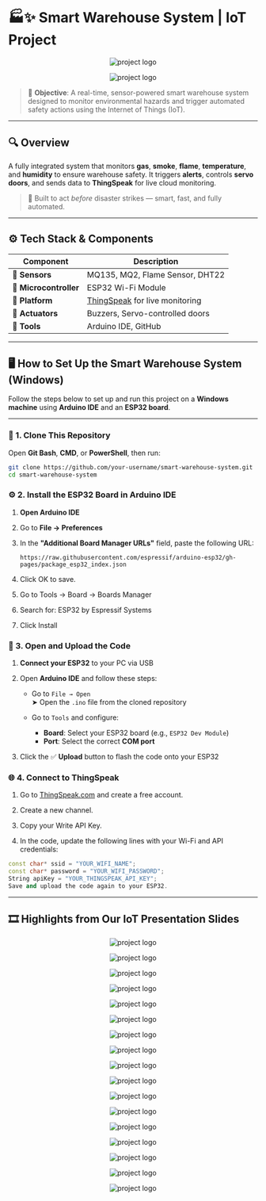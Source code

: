 # 🏭✨ Smart Warehouse System | IoT Project

<p align="center">
    <img src="https://github.com/Akila-Nipo/django_temporary/blob/main/Smart-Warehouse-IoT-System-Environmental-Safety-and-Control%20(1).pptx.png" alt="project logo">
</p>

<p align="center">
    <img src="https://github.com/Akila-Nipo/django_temporary/blob/main/Group_04_Smart_Warehouse_Management_System.jpg" alt="project logo">
</p>

> 🎯 **Objective**: A real-time, sensor-powered smart warehouse system designed to monitor environmental hazards and trigger automated safety actions using the Internet of Things (IoT).

---

## 🔍 Overview

A fully integrated system that monitors **gas**, **smoke**, **flame**, **temperature**, and **humidity** to ensure warehouse safety. It triggers **alerts**, controls **servo doors**, and sends data to **ThingSpeak** for live cloud monitoring.

> 🚨 Built to act *before* disaster strikes — smart, fast, and fully automated.

---

## ⚙️ Tech Stack & Components

| Component      | Description                                    |
|----------------|------------------------------------------------|
| 🧪 **Sensors**     | MQ135, MQ2, Flame Sensor, DHT22              |
| 🧠 **Microcontroller** | ESP32 Wi-Fi Module                         |
| 📡 **Platform**     | [ThingSpeak](https://thingspeak.com) for live monitoring |
| 🔔 **Actuators**     | Buzzers, Servo-controlled doors             |
| 🧰 **Tools**        | Arduino IDE, GitHub                         |

---

## 🖥️ How to Set Up the Smart Warehouse System (Windows)

Follow the steps below to set up and run this project on a **Windows machine** using **Arduino IDE** and an **ESP32 board**.

---

### 📂 1. Clone This Repository

Open **Git Bash**, **CMD**, or **PowerShell**, then run:

```bash
git clone https://github.com/your-username/smart-warehouse-system.git
cd smart-warehouse-system
```
### ⚙️ 2. Install the ESP32 Board in Arduino IDE

1. **Open Arduino IDE**
2. Go to **File → Preferences**
3. In the **"Additional Board Manager URLs"** field, paste the following URL:

   ```text
   https://raw.githubusercontent.com/espressif/arduino-esp32/gh-pages/package_esp32_index.json
   ```
4. Click OK to save.

5. Go to Tools → Board → Boards Manager

6. Search for: ESP32 by Espressif Systems

7. Click Install

 ### 🔌 3. Open and Upload the Code

1. **Connect your ESP32** to your PC via USB

2. Open **Arduino IDE** and follow these steps:

   - Go to `File → Open`  
     ➤ Open the `.ino` file from the cloned repository

   - Go to `Tools` and configure:
     - **Board**: Select your ESP32 board (e.g., `ESP32 Dev Module`)
     - **Port**: Select the correct **COM port**

3. Click the ✅ **Upload** button to flash the code onto your ESP32

### 🌐 **4. Connect to ThingSpeak**

1. Go to [ThingSpeak.com](https://thingspeak.com) and create a free account.

2. Create a new channel.

3. Copy your Write API Key.

4. In the code, update the following lines with your Wi-Fi and API credentials:

```cpp
const char* ssid = "YOUR_WIFI_NAME";
const char* password = "YOUR_WIFI_PASSWORD";
String apiKey = "YOUR_THINGSPEAK_API_KEY";
Save and upload the code again to your ESP32.

```

---
## 🎞️ Highlights from Our IoT Presentation Slides

<p align="center">
    <img src="https://github.com/Akila-Nipo/django_temporary/blob/main/Smart-Warehouse-IoT-System-Environmental-Safety-and-Control%20(1).pptx.png" alt="project logo">
</p>

<p align="center">
    <img src="https://github.com/Akila-Nipo/django_temporary/blob/main/Smart-Warehouse-IoT-System-Environmental-Safety-and-Control%20(1).pptx%20(2).png" alt="project logo">
</p>

<p align="center">
    <img src="https://github.com/Akila-Nipo/django_temporary/blob/main/Smart-Warehouse-IoT-System-Environmental-Safety-and-Control%20(1).pptx%20(3).png" alt="project logo">
</p>

<p align="center">
    <img src="https://github.com/Akila-Nipo/django_temporary/blob/main/Smart-Warehouse-IoT-System-Environmental-Safety-and-Control%20(1).pptx%20(4).png" alt="project logo">
</p>

<p align="center">
    <img src="https://github.com/Akila-Nipo/django_temporary/blob/main/Smart-Warehouse-IoT-System-Environmental-Safety-and-Control%20(1).pptx%20(5).png" alt="project logo">
</p>

<p align="center">
    <img src="https://github.com/Akila-Nipo/django_temporary/blob/main/Smart-Warehouse-IoT-System-Environmental-Safety-and-Control%20(1).pptx%20(6).png" alt="project logo">
</p>
<p align="center">
    <img src="https://github.com/Akila-Nipo/django_temporary/blob/main/Smart-Warehouse-IoT-System-Environmental-Safety-and-Control%20(1).pptx%20(7).png" alt="project logo">
</p>
<p align="center">
    <img src="https://github.com/Akila-Nipo/django_temporary/blob/main/Smart-Warehouse-IoT-System-Environmental-Safety-and-Control%20(1).pptx%20(8).png" alt="project logo">
</p>

<p align="center">
    <img src="https://github.com/Akila-Nipo/django_temporary/blob/main/Smart-Warehouse-IoT-System-Environmental-Safety-and-Control%20(1).pptx%20(8).png" alt="project logo">
</p>
<p align="center">
    <img src="https://github.com/Akila-Nipo/django_temporary/blob/main/Smart-Warehouse-IoT-System-Environmental-Safety-and-Control%20(1).pptx%20(9).png" alt="project logo">
</p>

<p align="center">
    <img src="https://github.com/Akila-Nipo/django_temporary/blob/main/Smart-Warehouse-IoT-System-Environmental-Safety-and-Control%20(1).pptx%20(10).png" alt="project logo">
</p>
<p align="center">
    <img src="https://github.com/Akila-Nipo/django_temporary/blob/main/Smart-Warehouse-IoT-System-Environmental-Safety-and-Control%20(1).pptx%20(11).png" alt="project logo">
</p>

<p align="center">
    <img src="https://github.com/Akila-Nipo/django_temporary/blob/main/Smart-Warehouse-IoT-System-Environmental-Safety-and-Control%20(1).pptx%20(12).png" alt="project logo">
</p>
<p align="center">
    <img src="https://github.com/Akila-Nipo/django_temporary/blob/main/Smart-Warehouse-IoT-System-Environmental-Safety-and-Control%20(1).pptx%20(13).png" alt="project logo">
</p>
<p align="center">
    <img src="https://github.com/Akila-Nipo/django_temporary/blob/main/Smart-Warehouse-IoT-System-Environmental-Safety-and-Control%20(1).pptx%20(14).png" alt="project logo">
</p>
<p align="center">
    <img src="https://github.com/Akila-Nipo/django_temporary/blob/main/Smart-Warehouse-IoT-System-Environmental-Safety-and-Control%20(1).pptx%20(15).png" alt="project logo">
</p>

<p align="center">
    <img src="https://github.com/Akila-Nipo/django_temporary/blob/main/Smart-Warehouse-IoT-System-Environmental-Safety-and-Control%20(1).pptx%20(16).png" alt="project logo">
</p>


